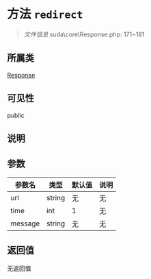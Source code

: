 # 方法 `redirect`

> *文件信息* suda\core\Response.php: 171~181

## 所属类 

[Response](../Response.md)

## 可见性

 public 

## 说明



## 参数


| 参数名 | 类型 | 默认值 | 说明 |
|--------|-----|-------|-------|
| url |  string | 无 | 无 |
| time |  int | 1 | 无 |
| message |  string | 无 | 无 |



## 返回值

无返回值
